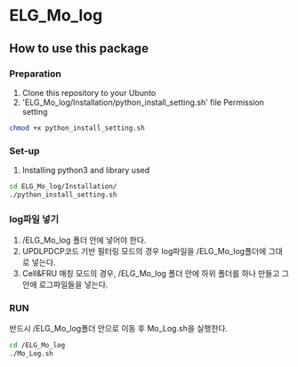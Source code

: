# ELG_Mo_log

## How to use this package

### Preparation
1) Clone this repository to your Ubunto
2) 'ELG_Mo_log/Installation/python_install_setting.sh' file Permission setting 
```bash
chmod +x python_install_setting.sh
```

### Set-up
1) Installing python3 and library used
```bash
cd ELG_Mo_log/Installation/
./python_install_setting.sh
```

### log파일 넣기
1) /ELG_Mo_log 폴더 안에 넣어야 한다.
2) UPDLPDCP코드 기반 필터링 모드의 경우 log파일을 /ELG_Mo_log폴더에 그대로 넣는다.
3) Cell&FRU 매칭 모드의 경우, /ELG_Mo_log 폴더 안에 하위 폴더를 하나 만들고 그 안에 로그파일들을 넣는다.

### RUN
반드시 /ELG_Mo_log폴더 안으로 이동 후 Mo_Log.sh을 실행한다.
```bash
cd /ELG_Mo_log
./Mo_Log.sh
```



